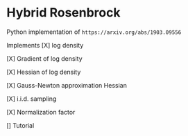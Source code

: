 # Hybrid Rosenbrock

Python implementation of ```https://arxiv.org/abs/1903.09556```

Implements
[X] log density

[X] Gradient of log density

[X] Hessian of log density

[X] Gauss-Newton approximation Hessian

[X] i.i.d. sampling

[X] Normalization factor

[] Tutorial


